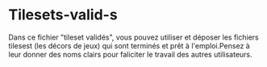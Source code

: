 # Tilesets-valid-s
Dans ce fichier "tileset validés", vous pouvez utiliser et déposer les fichiers tilesest (les décors de jeux) qui sont terminés et prêt à l'emploi.Pensez à leur donner des noms clairs pour faliciter le travail des autres utilisateurs.
